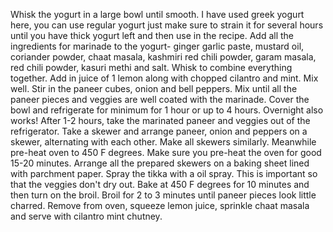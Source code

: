  Whisk the yogurt in a large bowl until smooth. I have used greek yogurt here, you can use regular yogurt just make sure to strain it for several hours until you have thick yogurt left and then use in the recipe.
Add all the ingredients for marinade to the yogurt- ginger garlic paste, mustard oil, coriander powder, chaat masala, kashmiri red chili powder, garam masala, red chili powder, kasuri methi and salt.
Whisk to combine everything together. Add in juice of 1 lemon along with chopped cilantro and mint. Mix well.
Stir in the paneer cubes, onion and bell peppers.
Mix until all the paneer pieces and veggies are well coated with the marinade. Cover the bowl and refrigerate for minimum for 1 hour or up to 4 hours. Overnight also works!
After 1-2 hours, take the marinated paneer and veggies out of the refrigerator. Take a skewer and arrange paneer, onion and peppers on a skewer, alternating with each other.
Make all skewers similarly. Meanwhile pre-heat oven to 450 F degrees. Make sure you pre-heat the oven for good 15-20 minutes.
Arrange all the prepared skewers on a baking sheet lined with parchment paper. Spray the tikka with a oil spray. This is important so that the veggies don't dry out.
Bake at 450 F degrees for 10 minutes and then turn on the broil. Broil for 2 to 3 minutes until paneer pieces look little charred.
Remove from oven, squeeze lemon juice, sprinkle chaat masala and serve with cilantro mint chutney.